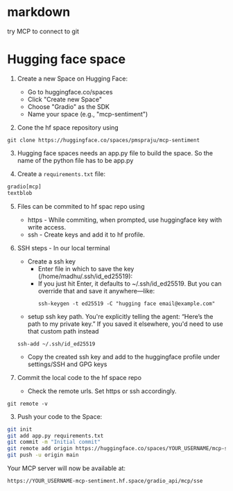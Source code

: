 # markdown
try MCP to connect to git

# Hugging face space 

1. Create a new Space on Hugging Face:
   - Go to huggingface.co/spaces
   - Click "Create new Space"
   - Choose "Gradio" as the SDK
   - Name your space (e.g., "mcp-sentiment")

2. Cone the hf space repository using 
```
git clone https://huggingface.co/spaces/pmspraju/mcp-sentiment
```

3. Hugging face spaces needs an app.py file to build the space. So the name of the python file has to be app.py  

4. Create a `requirements.txt` file:
```txt
gradio[mcp]
textblob
```

5. Files can be commited to hf spac repo using
    - https - While commiting, when prompted, use huggingface key with write access.
    - ssh   - Create keys and add it to hf profile.

6. SSH steps - In our local terminal
    - Create a ssh key
        - Enter file in which to save the key (/home/madhu/.ssh/id_ed25519):
        - If you just hit Enter, it defaults to ~/.ssh/id_ed25519. But you can override that and save it anywhere—like:
            ```
            ssh-keygen -t ed25519 -C "hugging face email@example.com"
            ```
    - setup ssh key path. You're explicitly telling the agent: “Here’s the path to my private key.” If you saved it elsewhere, you'd need to use that custom path instead
    ```
    ssh-add ~/.ssh/id_ed25519
    ```
    - Copy the created ssh key and add to the huggingface profile under settings/SSH and GPG keys

7. Commit the local code to the hf space repo
    - Check the remote urls. Set https or ssh accordingly.
```
git remote -v
```
3. Push your code to the Space:
```bash
git init
git add app.py requirements.txt
git commit -m "Initial commit"
git remote add origin https://huggingface.co/spaces/YOUR_USERNAME/mcp-sentiment
git push -u origin main
```

Your MCP server will now be available at:
```
https://YOUR_USERNAME-mcp-sentiment.hf.space/gradio_api/mcp/sse

